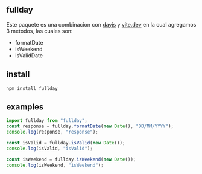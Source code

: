 ## fullday

Este paquete es una combinacion con [dayjs](https://www.npmjs.com/package/dayjs) y [vite.dev](https://vite.dev/) en la cual agregamos 3 metodos, las cuales son:

- formatDate
- isWeekend
- isValidDate

## install

```
npm install fullday
```

## examples

```js
import fullday from "fullday";
const response = fullday.formatDate(new Date(), "DD/MM/YYYY");
console.log(response, "response");

const isValid = fullday.isValid(new Date());
console.log(isValid, "isValid");

const isWeekend = fullday.isWeekend(new Date());
console.log(isWeekend, "isWeekend");
```
